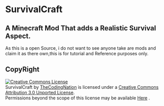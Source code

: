 SurvivalCraft
=============

A Minecraft Mod That adds a Realistic Survival Aspect.
--
As this is a open Source, i do not want to see anyone take are mods and claim it as there own,this is for tutorial and Reference purposes only.

CopyRight
--
<a rel="license" href="http://creativecommons.org/licenses/by/3.0/deed.en_US"><img alt="Creative Commons License" style="border-width:0" src="http://i.creativecommons.org/l/by/3.0/88x31.png" /></a><br /><span xmlns:dct="http://purl.org/dc/terms/" property="dct:title">SurvivalCraft</span> by <a xmlns:cc="http://creativecommons.org/ns#" href="http://thecodingnation.x10.bz" property="cc:attributionName" rel="cc:attributionURL">TheCodingNation</a> is licensed under a <a rel="license" href="http://creativecommons.org/licenses/by/3.0/deed.en_US">Creative Commons Attribution 3.0 Unported License</a>.<br />Permissions beyond the scope of this license may be available <a xmlns:cc="http://creativecommons.org/ns#" href="http://thecodingnation.x10.bz/contact" property="cc:attributionName" rel="cc:attributionURL">Here</a> .